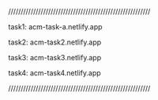 /////////////////////////////////////////////////////////

task1:    acm-task-a.netlify.app

task2:    acm-task2.netlify.app

task3:    acm-task3.netlify.app

task4:    acm-task4.netlify.app

/////////////////////////////////////////////////////////
